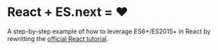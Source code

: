 # React + ES.next = ♥

A step-by-step example of how to leverage ES6+/ES2015+ in React by rewritting the [official React tutorial](https://facebook.github.io/react/docs/tutorial.html).
